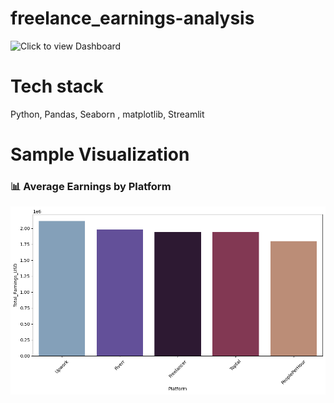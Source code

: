 # freelance_earnings-analysis
![Click to view Dashboard](https://freelanceinsights.streamlit.app/)

# Tech stack
Python, Pandas, Seaborn , matplotlib, Streamlit

# Sample Visualization

### 📊 Average Earnings by Platform
![Earnings by Platform](earning_by_platform.png)

